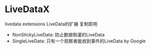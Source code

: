 # LiveDataX
livedata extensions
LiveData的扩展 复制即用
- NonStickyLiveData: 防止数据倒灌的LiveData
- SingleLiveData: 只有一个观察者能收到事件的LiveData by Google
